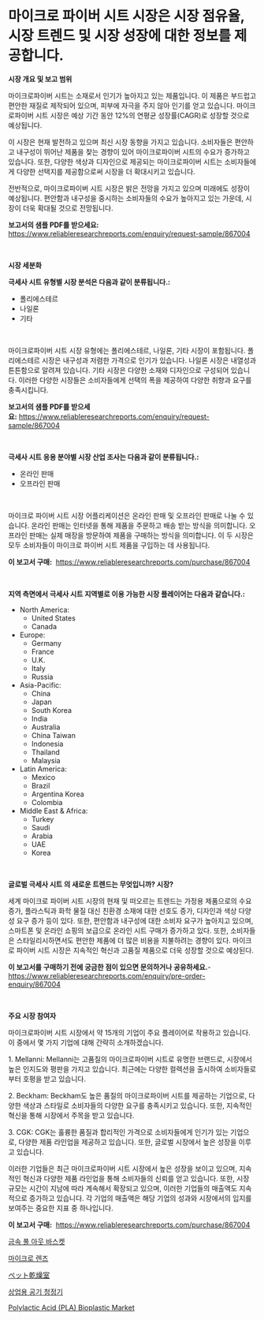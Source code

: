 <p><h1>마이크로 파이버 시트 시장은 시장 점유율, 시장 트렌드 및 시장 성장에 대한 정보를 제공합니다.</h1></p><p><strong>시장 개요 및 보고 범위</strong></p>
<p><p>마이크로파이버 시트는 소재로서 인기가 높아지고 있는 제품입니다. 이 제품은 부드럽고 편안한 재질로 제작되어 있으며, 피부에 자극을 주지 않아 인기를 얻고 있습니다. 마이크로파이버 시트 시장은 예상 기간 동안 12%의 연평균 성장률(CAGR)로 성장할 것으로 예상됩니다. </p><p>이 시장은 현재 발전하고 있으며 최신 시장 동향을 가지고 있습니다. 소비자들은 편안하고 내구성이 뛰어난 제품을 찾는 경향이 있어 마이크로파이버 시트의 수요가 증가하고 있습니다. 또한, 다양한 색상과 디자인으로 제공되는 마이크로파이버 시트는 소비자들에게 다양한 선택지를 제공함으로써 시장을 더 확대시키고 있습니다. </p><p>전반적으로, 마이크로파이버 시트 시장은 밝은 전망을 가지고 있으며 미래에도 성장이 예상됩니다. 편안함과 내구성을 중시하는 소비자들의 수요가 높아지고 있는 가운데, 시장이 더욱 확대될 것으로 전망됩니다.</p></p>
<p><strong>보고서의 샘플 PDF를 받으세요:</strong> <a href="https://www.reliableresearchreports.com/enquiry/request-sample/867004">https://www.reliableresearchreports.com/enquiry/request-sample/867004</a></p>
<p>&nbsp;</p>
<p><strong>시장 세분화</strong></p>
<p><strong>극세사 시트 유형별 시장 분석은 다음과 같이 분류됩니다.:</strong></p>
<p><ul><li>폴리에스테르</li><li>나일론</li><li>기타</li></ul></p>
<p>&nbsp;</p>
<p><p>마이크로파이버 시트 시장 유형에는 폴리에스테르, 나일론, 기타 시장이 포함됩니다. 폴리에스테르 시장은 내구성과 저렴한 가격으로 인기가 있습니다. 나일론 시장은 내열성과 튼튼함으로 알려져 있습니다. 기타 시장은 다양한 소재와 디자인으로 구성되어 있습니다. 이러한 다양한 시장들은 소비자들에게 선택의 폭을 제공하여 다양한 취향과 요구를 충족시킵니다.</p></p>
<p><strong>보고서의 샘플 PDF를 받으세요:</strong>&nbsp;<a href="https://www.reliableresearchreports.com/enquiry/request-sample/867004">https://www.reliableresearchreports.com/enquiry/request-sample/867004</a></p>
<p>&nbsp;</p>
<p><strong> 극세사 시트 응용 분야별 시장 산업 조사는 다음과 같이 분류됩니다.:</strong></p>
<p><ul><li>온라인 판매</li><li>오프라인 판매</li></ul></p>
<p>&nbsp;</p>
<p><p>마이크로 파이버 시트 시장 어플리케이션은 온라인 판매 및 오프라인 판매로 나눌 수 있습니다. 온라인 판매는 인터넷을 통해 제품을 주문하고 배송 받는 방식을 의미합니다. 오프라인 판매는 실제 매장을 방문하여 제품을 구매하는 방식을 의미합니다. 이 두 시장은 모두 소비자들이 마이크로 파이버 시트 제품을 구입하는 데 사용됩니다.</p></p>
<p><strong>이 보고서 구매:</strong>&nbsp; <a href="https://www.reliableresearchreports.com/purchase/867004">https://www.reliableresearchreports.com/purchase/867004</a></p>
<p>&nbsp;</p>
<p><strong>지역 측면에서 극세사 시트 지역별로 이용 가능한 시장 플레이어는 다음과 같습니다.:</strong></p>
<p><ul>
    <li>
        North America:
        <ul>
            <li>United States</li>
            <li>Canada</li>
        </ul>
    </li>
    <li>
        Europe:
        <ul>
            <li>Germany</li>
            <li>France</li>
            <li>U.K.</li>
            <li>Italy</li>
            <li>Russia</li>
        </ul>
    </li>
    <li>
        Asia-Pacific:
        <ul>
            <li>China</li>
            <li>Japan</li>
            <li>South Korea</li>
            <li>India</li>
            <li>Australia</li>
            <li>China Taiwan</li>
            <li>Indonesia</li>
            <li>Thailand</li>
            <li>Malaysia</li>
        </ul>
    </li>
    <li>
        Latin America:
        <ul>
            <li>Mexico</li>
            <li>Brazil</li>
            <li>Argentina Korea</li>
            <li>Colombia</li>
        </ul>
    </li>
    <li>
        Middle East & Africa:
        <ul>
            <li>Turkey</li>
            <li>Saudi</li>
            <li>Arabia</li>
            <li>UAE</li>
            <li>Korea</li>
        </ul>
    </li>
    </ul></p>
<p>&nbsp;</p>
<p><strong>글로벌 극세사 시트 의 새로운 트렌드는 무엇입니까? 시장?</strong></p>
<p><p>세계 마이크로 파이버 시트 시장의 현재 및 떠오르는 트렌드는 가정용 제품으로의 수요 증가, 플라스틱과 화학 물질 대신 친환경 소재에 대한 선호도 증가, 디자인과 색상 다양성 요구 증가 등이 있다. 또한, 편안함과 내구성에 대한 소비자 요구가 높아지고 있으며, 스마트폰 및 온라인 쇼핑의 보급으로 온라인 시트 구매가 증가하고 있다. 또한, 소비자들은 스타일리시하면서도 편안한 제품에 더 많은 비용을 지불하려는 경향이 있다. 마이크로 파이버 시트 시장은 지속적인 혁신과 고품질 제품으로 더욱 성장할 것으로 예상된다.</p></p>
<p><strong>이 보고서를 구매하기 전에 궁금한 점이 있으면 문의하거나 공유하세요.</strong>- <a href="https://www.reliableresearchreports.com/enquiry/pre-order-enquiry/867004">https://www.reliableresearchreports.com/enquiry/pre-order-enquiry/867004</a></p>
<p>&nbsp;</p>
<p><strong>주요 시장 참여자</strong></p>
<p><p>마이크로파이버 시트 시장에서 약 15개의 기업이 주요 플레이어로 작용하고 있습니다. 이 중에서 몇 가지 기업에 대해 간략히 소개하겠습니다.</p><p>1. Mellanni: Mellanni는 고품질의 마이크로파이버 시트로 유명한 브랜드로, 시장에서 높은 인지도와 평판을 가지고 있습니다. 최근에는 다양한 컬렉션을 출시하여 소비자들로부터 호평을 받고 있습니다.</p><p>2. Beckham: Beckham도 높은 품질의 마이크로파이버 시트를 제공하는 기업으로, 다양한 색상과 스타일로 소비자들의 다양한 요구를 충족시키고 있습니다. 또한, 지속적인 혁신을 통해 시장에서 주목을 받고 있습니다.</p><p>3. CGK: CGK는 훌륭한 품질과 합리적인 가격으로 소비자들에게 인기가 있는 기업으로, 다양한 제품 라인업을 제공하고 있습니다. 또한, 글로벌 시장에서 높은 성장을 이루고 있습니다.</p><p>이러한 기업들은 최근 마이크로파이버 시트 시장에서 높은 성장을 보이고 있으며, 지속적인 혁신과 다양한 제품 라인업을 통해 소비자들의 신뢰를 얻고 있습니다. 또한, 시장 규모는 시간이 지남에 따라 계속해서 확장되고 있으며, 이러한 기업들의 매출액도 지속적으로 증가하고 있습니다. 각 기업의 매출액은 해당 기업의 성과와 시장에서의 입지를 보여주는 중요한 지표 중 하나입니다.</p></p>
<p><strong>이 보고서 구매:</strong>&nbsp;&nbsp;<a href="https://www.reliableresearchreports.com/purchase/867004">https://www.reliableresearchreports.com/purchase/867004</a></p>
<p><p><a href="https://github.com/jntpkh496620/Market-Research-Report-List-1/blob/main/9494489187492.md">금속 풀 아웃 바스켓</a></p><p><a href="https://github.com/vsoq0zknh59/Market-Research-Report-List-1/blob/main/4787183187493.md">마이크로 렌즈</a></p><p><a href="https://github.com/bevdtkn4419963/Market-Research-Report-List-1/blob/main/1453055187558.md">ペット乾燥室</a></p><p><a href="https://medium.com/@ttmjshfrgiff14/%EC%83%81%EC%97%85%EC%9A%A9-%EA%B3%B5%EA%B8%B0-%EC%B2%AD%EC%A0%95%EA%B8%B0-%EC%8B%9C%EC%9E%A5-%EA%B7%9C%EB%AA%A8%EB%8A%94-%EA%B8%80%EB%A1%9C%EB%B2%8C-%EC%82%B0%EC%97%85%EC%97%90%EC%84%9C-%EA%B0%80%EC%9E%A5-%EC%A2%8B%EC%9D%80-%EB%A7%88%EC%BC%80%ED%8C%85-%EC%B1%84%EB%84%90%EC%9D%84-%EB%B3%B4%EC%97%AC%EC%A4%8D%EB%8B%88%EB%8B%A4-ca5b2bc458f0">상업용 공기 청정기</a></p><p><a href="https://issuu.com/reportprime-2/docs/polylactic-acid-pla-bioplastic-market-size-2030.pp">Polylactic Acid (PLA) Bioplastic Market</a></p></p>
